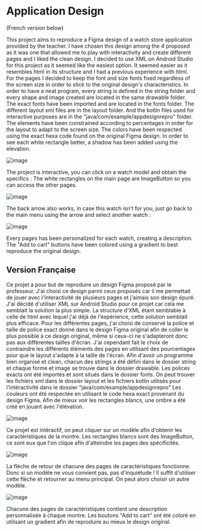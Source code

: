 # Application Design
(French version below)

This project aims to reproduce a Figma design of a watch store application provided by the teacher.
I have chosen this design among the 4 proposed as it was one that allowed me to play with interactivity and create different pages and I liked the clean design.
I decided to use XML on Android Studio for this project as it seemed like the easiest option. It seemed easier as it resembles html in its structure and I had a previous experience with html.
For the pages I decided to keep the font and size fonts fixed regardless of the screen size in order to stick to the original design's characteristics.
In order to have a neat program, every string is defined in the string folder and every shape and image created are located in the same drawable folder. The exact fonts have been imported and are located in the fonts folder.
The different layout xml files are in the layout folder. And the kotlin files used for interactive purposes are in the "java/com/example/appdesignrepro" folder.
The elements have been constrained according to percentages in order for the layout to adapt to the screen size.
The colors have been respected using the exact hexa code found on the original Figma design. In order to see each white rectangle better, a shadow has been added using the elevation.

![image](https://github.com/melosamsam/App_Design_Project_1/assets/103419843/e0a28b5c-23a9-4924-b5ae-fba040e7f48d)

The project is interactive, you can click on a watch model and obtain the specifics :
The white rectangles on the main page are ImageButton so you can access the other pages.

![image](https://github.com/melosamsam/App_Design_Project_1/assets/103419843/58fdf224-1842-4bfd-a627-ef6e2f1e0faf)

The back arrow also works, in case this watch isn't for you, just go back to the main menu using the arrow and select another watch :

![image](https://github.com/melosamsam/App_Design_Project_1/assets/103419843/672a03a9-31b2-4fa9-a497-8a16baaf2cb8)

Every pages has been personalized for each watch, creating a description.
The "Add to cart" buttons have been colored using a gradient to best reproduce the original design.


## Version Française

Ce projet a pour but de reproduire un design Figma proposé par le professeur.
J'ai choisi ce design parmi ceux proposés car il me permettait de jouer avec l'interactivité de plusieurs pages et j'aimais son design épuré.
J'ai décidé d'utiliser XML sur Android Studio pour ce projet car cela me semblait la solution la plus simple. La structure d'XML étant semblable à celle de html avec lequel j'ai déjà de l'expérience, cette solution semblait plus efficace.
Pour les différentes pages, j'ai choisi de conservé la police et taille de police exact donné dans le design Figma original afin de coller le plus possible à ce design original, même si ceux-ci ne s'adapteront donc pas aux différentes tailles d'écran. J'ai cependant fait le choix de contraindre les différents éléments des pages en utilisant des pourcentages pour que le layout s'adapte à la taille de l'écran. 
Afin d'avoir un programme bien organisé et clean, chacun des strings a été défini dans le dossier string et chaque forme et image se trouve dans le dossier drawable. Les polices exacts ont été importés et sont situés dans le dossier fonts. On peut trouver les fichiers xml dans le dossier layout et les fichiers kotlin utilisés pour l'intéractivité dans le dossier "java/com/example/appdesignrepro"
Les couleurs ont été respectée en utilisant le code hexa exact provenant du design Figma. Afin de mieux voir les rectangles blancs, une ombre a été créé en jouant avec l'élévation.

![image](https://github.com/melosamsam/App_Design_Project_1/assets/103419843/e0a28b5c-23a9-4924-b5ae-fba040e7f48d)

Ce projet est intéractif, on peut cliquer sur un modèle afin d'obtenir les caractéristiques de la montre.
Les rectangles blancs sont des ImageButton, ce sont eux que l'on clique afin d'atteindre les pages des spécificités.

![image](https://github.com/melosamsam/App_Design_Project_1/assets/103419843/58fdf224-1842-4bfd-a627-ef6e2f1e0faf)

La flèche de retour de chacune des pages de caractéristiques fonctionne. Donc si un modèle ne vous convient pas, pas d'inquiétude ! Il suffit d'utiliser cette flèche et retourner au menu principal. On peut alors choisir un autre modèle. 

![image](https://github.com/melosamsam/App_Design_Project_1/assets/103419843/672a03a9-31b2-4fa9-a497-8a16baaf2cb8)

Chacune des pages de caractéristiques contient une description personnalisée à chaque montre.
Les boutons "Add to cart" ont été coloré en utilisant un gradient afin de reproduire au mieux le design original.




